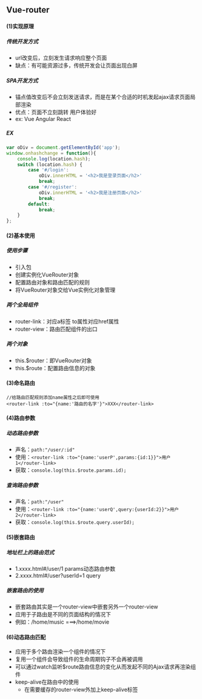## Vue-router

#### (1)实现原理

##### 传统开发方式

- url改变后，立刻发生请求响应整个页面
- 缺点：有可能资源过多，传统开发会让页面出现白屏

##### SPA开发方式

- 锚点值改变后不会立刻发送请求，而是在某个合适的时机发起ajax请求页面局部渲染
- 优点：页面不立刻跳转 用户体验好
- ex: Vue Angular React

##### EX

```javascript
var oDiv = document.getElementById('app');
window.onhashchange = function(){
	console.log(location.hash);
	switch (location.hash) {
		case '#/login':
			oDiv.innerHTML = '<h2>我是登录页面</h2>'
			break;
		case '#/register':
			oDiv.innerHTML = '<h2>我是注册页面</h2>'
			break;
		default:
			break;
	}
};
```

#### (2)基本使用

##### 使用步骤

- 引入包
- 创建实例化VueRouter对象
- 配置路由对象和路由匹配的规则
- 将VueRouter对象交给Vue实例化对象管理

##### 两个全局组件

- router-link：对应a标签 to属性对应href属性
- router-view：路由匹配组件的出口

##### 两个对象

- this.$router：即VueRouter对象
- this.$route：配置路由信息的对象

#### (3)命名路由

```
//给路由匹配规则添加name属性之后即可使用
<router-link :to="{name:'路由的名字'}">XXX</router-link>
```

#### (4)路由参数

##### 动态路由参数

- 声名：`path:"/user/:id"`
- 使用：`<router-link :to="{name:'userP',params:{id:1}}">用户1</router-link>` 
- 获取：`console.log(this.$route.params.id);` 

##### 查询路由参数

- 声名：`path:"/user"` 
- 使用：`<router-link :to="{name:'userQ',query:{userId:2}}">用户2</router-link>` 
- 获取：`console.log(this.$route.query.userId);`

#### (5)嵌套路由

##### 地址栏上的路由范式

- 1.xxxx.html#/user/1 params动态路由参数
- 2.xxxx.html#/user?userId=1 query 

##### 嵌套路由的使用

- 嵌套路由其实是一个router-view中嵌套另外一个router-view
- 应用于子路由是不同的页面结构的情况下
- 例如：/home/music ===>/home/movie

#### (6)动态路由匹配

- 应用于多个路由渲染一个组件的情况下
- 复用一个组件会导致组件的生命周期钩子不会再被调用 
- 可以通过watch监听$route路由信息的变化从而发起不同的Ajax请求再渲染组件
- keep-alive在路由中的使用
  - 在需要缓存的router-view外加上keep-alive标签